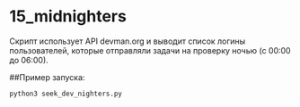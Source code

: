 # 15_midnighters

Скрипт использует API devman.org и выводит список логины пользователей, которые отправляли задачи на проверку ночью (с 00:00 до 06:00).

##Пример запуска: 

    python3 seek_dev_nighters.py
